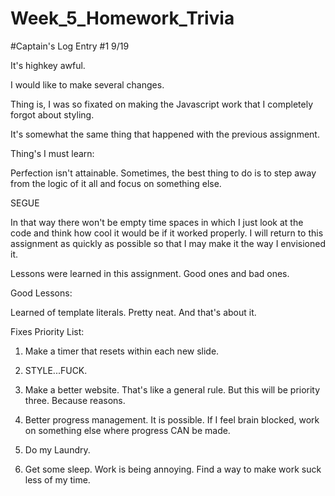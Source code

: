 # Week_5_Homework_Trivia

#Captain's Log Entry #1 9/19


It's highkey awful.

I would like to make several changes.

Thing is, I was so fixated on making the Javascript work that I completely forgot about styling. 

It's somewhat the same thing that happened with the previous assignment.

Thing's I must learn:

Perfection isn't attainable. 
Sometimes, the best thing to do is to step away from the logic of it all and focus on something else. 

SEGUE

In that way there won't be empty time spaces in which I just look at the code and think how cool it would be if it worked properly.
I will return to this assignment as quickly as possible so that I may make it the way I envisioned it.

Lessons were learned in this assignment. Good ones and bad ones.

Good Lessons: 

Learned of template literals. Pretty neat. 
And that's about it.



Fixes Priority List:

1. Make a timer that resets within each new slide.

2. STYLE...FUCK.

3. Make a better website. That's like a general rule. But this will be priority three. Because reasons. 

4. Better progress management. It is possible. If I feel brain blocked, work on something else where progress CAN be made. 

5. Do my Laundry.

6. Get some sleep. Work is being annoying. Find a way to make work suck less of my time. 



